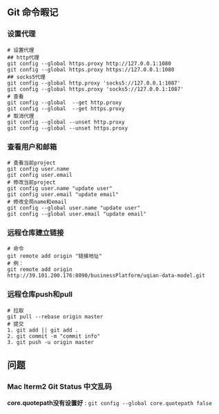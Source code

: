 ## Git 命令暇记

### 设置代理

```shell
# 设置代理
## http代理
git config --global https.proxy http://127.0.0.1:1080
git config --global https.proxy https://127.0.0.1:1080
## socks5代理
git config --global http.proxy 'socks5://127.0.0.1:1087'
git config --global https.proxy 'socks5://127.0.0.1:1087'
# 查看
git config --global  --get http.proxy
git config --global  --get https.proxy
# 取消代理
git config --global --unset http.proxy
git config --global --unset https.proxy
```

### 查看用户和邮箱

```shell
# 查看当前project
git config user.name   
git config user.email
# 修改当前project
git config user.name "update user"
git config user.email "update email"
# 修改全局name和email
git config --global user.name "update user"
git config --global user.email "update email"
```

### 远程仓库建立链接

```shell
# 命令
git remote add origin "链接地址"
# 例：
git remote add origin  http://39.101.200.176:8090/businessPlatform/uqian-data-model.git
```

### 远程仓库push和pull

```shell
# 拉取
git pull --rebase origin master
# 提交
1. git add || git add . 
2. git commit -m "commit info"
3. git push -u origin master
```



## 问题

### Mac Iterm2 Git Status 中文乱码

**core.quotepath没有设置好** : `git config --global core.quotepath false`


